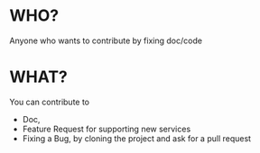 # WHO?

Anyone who wants to contribute by fixing doc/code

# WHAT?

You can contribute to 

* Doc, 
* Feature Request for supporting new services
* Fixing a Bug, by cloning the project and ask for a pull request
